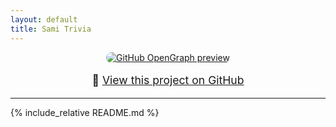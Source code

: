 ```yaml
---
layout: default
title: Sami Trivia
---
```


<p align="center">
  <a href="https://github.com/kevickstrom/sami-tic-tac-toe" target="_blank">
    <img src="https://opengraph.githubassets.com/1/kevickstrom/sami-tic-tac-toe" alt="GitHub OpenGraph preview" style="max-width: 100%; border-radius: 10px;" />
  </a>
</p>

<p style="text-align: center; font-size: 1.1rem;">
  🔗 <a href="https://github.com/kevickstrom/sami-tic-tac-toe" target="_blank">View this project on GitHub</a>
</p>

---

{% include_relative README.md %}
